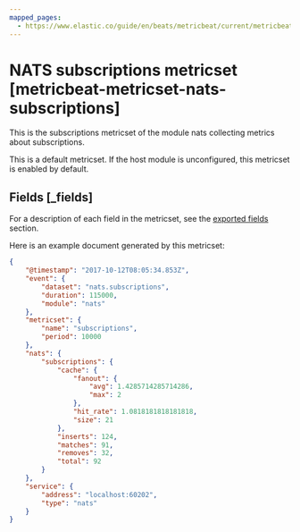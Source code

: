 ```yaml
---
mapped_pages:
  - https://www.elastic.co/guide/en/beats/metricbeat/current/metricbeat-metricset-nats-subscriptions.html
---
```


<!-- This file is generated! See scripts/docs_collector.py -->

# NATS subscriptions metricset [metricbeat-metricset-nats-subscriptions]

This is the subscriptions metricset of the module nats collecting metrics about subscriptions.

This is a default metricset. If the host module is unconfigured, this metricset is enabled by default.

## Fields [_fields]

For a description of each field in the metricset, see the [exported fields](/reference/metricbeat/exported-fields-nats.md) section.

Here is an example document generated by this metricset:

```json
{
    "@timestamp": "2017-10-12T08:05:34.853Z",
    "event": {
        "dataset": "nats.subscriptions",
        "duration": 115000,
        "module": "nats"
    },
    "metricset": {
        "name": "subscriptions",
        "period": 10000
    },
    "nats": {
        "subscriptions": {
            "cache": {
                "fanout": {
                    "avg": 1.4285714285714286,
                    "max": 2
                },
                "hit_rate": 1.0818181818181818,
                "size": 21
            },
            "inserts": 124,
            "matches": 91,
            "removes": 32,
            "total": 92
        }
    },
    "service": {
        "address": "localhost:60202",
        "type": "nats"
    }
}
```
